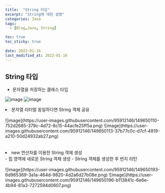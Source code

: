 ```yaml
---
title:  "String 타입"
excerpt: "String에 대한 설명"
categories: Java
tags:
  - [Blog,Java, String]

toc: true
toc_sticky: true
 
date: 2022-01-16
last_modified_at: 2022-01-16
---
```


<h2>String 타입</h2>
<ul>
<li>
문자열을 저장하는 클래스 타입
</li>
</ul>

![image](https://user-images.githubusercontent.com/95912146/149650067-466942bd-7ebd-4067-91e3-a1b91e53f04e.png)
![image](https://user-images.githubusercontent.com/95912146/149650071-4b600e47-8cc6-43ca-b559-1b583faf99f6.png)
<br>
<li>
문자열 리터럴 동일하다면 String 객체 공유
</li>
<br>
![image](https://user-images.githubusercontent.com/95912146/149650110-752d2685-379c-4d72-8c15-44acfe25ff5a.png)
![image](https://user-images.githubusercontent.com/95912146/149650113-37b77c0c-d7cf-4819-a210-50d24932ab27.png)
<br>
<br>
<br>
<li>
new 연산자를 이용한 String 객체 생성
</li>
- 힙 영역에 새로운 String 객체 생성
- String 객체를 생성한 후 번지 리턴
<br>
<br>
![image](https://user-images.githubusercontent.com/95912146/149650193-6d965369-3a1a-464d-9820-4d2a6d27b08e.png)
![image](https://user-images.githubusercontent.com/95912146/149650196-b113841c-6e6e-4b94-81a3-7272594d0607.png)






